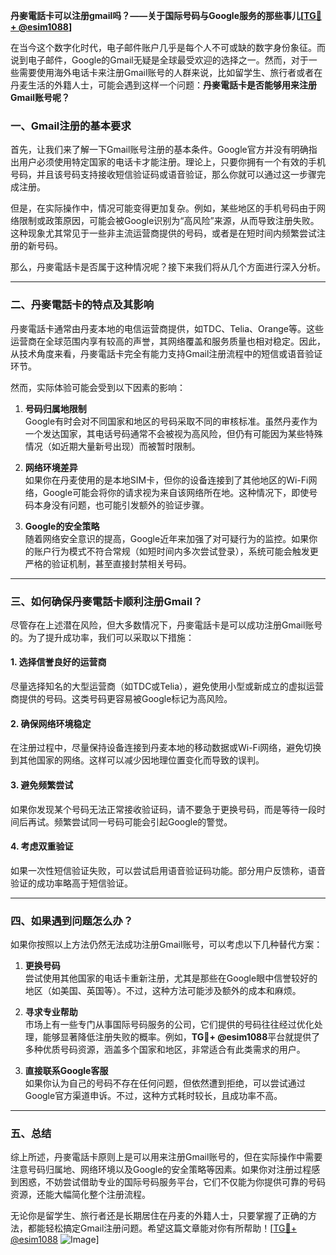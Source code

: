 **丹麥電話卡可以注册gmail吗？——关于国际号码与Google服务的那些事儿[[TG💪+ @esim1088](https://t.me/s/esim1088)]**

在当今这个数字化时代，电子邮件账户几乎是每个人不可或缺的数字身份象征。而说到电子邮件，Google的Gmail无疑是全球最受欢迎的选择之一。然而，对于一些需要使用海外电话卡来注册Gmail账号的人群来说，比如留学生、旅行者或者在丹麦生活的外籍人士，可能会遇到这样一个问题：**丹麥電話卡是否能够用来注册Gmail账号呢？**

### 一、Gmail注册的基本要求

首先，让我们来了解一下Gmail账号注册的基本条件。Google官方并没有明确指出用户必须使用特定国家的电话卡才能注册。理论上，只要你拥有一个有效的手机号码，并且该号码支持接收短信验证码或语音验证，那么你就可以通过这一步骤完成注册。

但是，在实际操作中，情况可能变得更加复杂。例如，某些地区的手机号码由于网络限制或政策原因，可能会被Google识别为“高风险”来源，从而导致注册失败。这种现象尤其常见于一些非主流运营商提供的号码，或者是在短时间内频繁尝试注册的新号码。

那么，丹麥電話卡是否属于这种情况呢？接下来我们将从几个方面进行深入分析。

---

### 二、丹麥電話卡的特点及其影响

丹麥電話卡通常由丹麦本地的电信运营商提供，如TDC、Telia、Orange等。这些运营商在全球范围内享有较高的声誉，其网络覆盖和服务质量也相对稳定。因此，从技术角度来看，丹麥電話卡完全有能力支持Gmail注册流程中的短信或语音验证环节。

然而，实际体验可能会受到以下因素的影响：

1. **号码归属地限制**  
   Google有时会对不同国家和地区的号码采取不同的审核标准。虽然丹麦作为一个发达国家，其电话号码通常不会被视为高风险，但仍有可能因为某些特殊情况（如近期大量新号出现）而被暂时限制。

2. **网络环境差异**  
   如果你在丹麦使用的是本地SIM卡，但你的设备连接到了其他地区的Wi-Fi网络，Google可能会将你的请求视为来自该网络所在地。这种情况下，即使号码本身没有问题，也可能引发额外的验证步骤。

3. **Google的安全策略**  
   随着网络安全意识的提高，Google近年来加强了对可疑行为的监控。如果你的账户行为模式不符合常规（如短时间内多次尝试登录），系统可能会触发更严格的验证机制，甚至直接封禁相关号码。

---

### 三、如何确保丹麥電話卡顺利注册Gmail？

尽管存在上述潜在风险，但大多数情况下，丹麥電話卡是可以成功注册Gmail账号的。为了提升成功率，我们可以采取以下措施：

#### 1. 选择信誉良好的运营商
尽量选择知名的大型运营商（如TDC或Telia），避免使用小型或新成立的虚拟运营商提供的号码。这类号码更容易被Google标记为高风险。

#### 2. 确保网络环境稳定
在注册过程中，尽量保持设备连接到丹麦本地的移动数据或Wi-Fi网络，避免切换到其他国家的网络。这样可以减少因地理位置变化而导致的误判。

#### 3. 避免频繁尝试
如果你发现某个号码无法正常接收验证码，请不要急于更换号码，而是等待一段时间后再试。频繁尝试同一号码可能会引起Google的警觉。

#### 4. 考虑双重验证
如果一次性短信验证失败，可以尝试启用语音验证码功能。部分用户反馈称，语音验证的成功率略高于短信验证。

---

### 四、如果遇到问题怎么办？

如果你按照以上方法仍然无法成功注册Gmail账号，可以考虑以下几种替代方案：

1. **更换号码**  
   尝试使用其他国家的电话卡重新注册，尤其是那些在Google眼中信誉较好的地区（如美国、英国等）。不过，这种方法可能涉及额外的成本和麻烦。

2. **寻求专业帮助**  
   市场上有一些专门从事国际号码服务的公司，它们提供的号码往往经过优化处理，能够显著降低注册失败的概率。例如，**TG💪+ @esim1088**平台就提供了多种优质号码资源，涵盖多个国家和地区，非常适合有此类需求的用户。

3. **直接联系Google客服**  
   如果你认为自己的号码不存在任何问题，但依然遭到拒绝，可以尝试通过Google官方渠道申诉。不过，这种方式耗时较长，且成功率不高。

---

### 五、总结

综上所述，丹麥電話卡原则上是可以用来注册Gmail账号的，但在实际操作中需要注意号码归属地、网络环境以及Google的安全策略等因素。如果你对注册过程感到困惑，不妨尝试借助专业的国际号码服务平台，它们不仅能为你提供可靠的号码资源，还能大幅简化整个注册流程。

无论你是留学生、旅行者还是长期居住在丹麦的外籍人士，只要掌握了正确的方法，都能轻松搞定Gmail注册问题。希望这篇文章能对你有所帮助！[[TG💪+ @esim1088](https://t.me/s/esim1088) ![Image](https://i.postimg.cc/4NQfJmqS/Snipaste-2025-05-13-00-14-12.png)]
